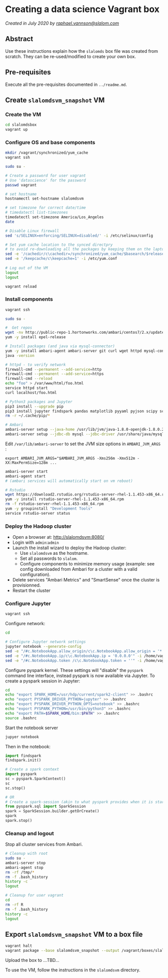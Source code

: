 # Creating a data science Vagrant box

_Created in July 2020 by [raphael.vannson@slalom.com](mailto:raphael.vannson@slalom.com?subject=[Data%20Science%20VM])_


## Abstract

Use these instructions explain how the `slalomds` box file was created from scratch. They can be re-used/modified to create your own box.


## Pre-requisites

Execute all the pre-requisites documented in `../readme.md`.


## Create `slalomdsvm_snapshot` VM

### Create the VM

```bash
cd slalomdsbox
vagrant up
```


### Configure OS and base components

```bash
mkdir /vagrant/synchronized/yum_cache
vagrant ssh
```

```bash
sudo su -

# Create a password for user vagrant
# Use 'datascience' for the password
passwd vagrant

# set hostname
hostnamectl set-hostname slalomdsvm

# set timezone for correct date/time
# timedatectl list-timezones
timedatectl set-timezone America/Los_Angeles
date

# Disable Linux firewall
sed 's/SELINUX=enforcing/SELINUX=disabled/' -i /etc/selinux/config

# Set yum cache location to the synced directpry
# to avoid re-downloading all the packages by keeping them on the laptop
sed -e '/cachedir/c\cachedir=/synchronized/yum_cache/$basearch/$releasever' -i /etc/yum.conf
sed -e '/keepcache/c\keepcache=1' -i /etc/yum.conf
 
# Log out of the VM
logout
logout
```

```bash
vagrant reload
```


### Install components

```bash
vagrant ssh
```


```bash
sudo su -

#  Get repos
wget -nv http://public-repo-1.hortonworks.com/ambari/centos7/2.x/updates/2.7.4.0/ambari.repo -O /etc/yum.repos.d/ambari.repo
yum -y install epel-release

# Install packages (and java via mysql-connector)
yum -y install ambari-agent ambari-server git curl wget httpd mysql-connector-java python3 R
java -version

# httpd - to verify network
firewall-cmd --permanent --add-service=http
firewall-cmd --permanent --add-service=https
firewall-cmd --reload
echo "foo" > /var/www/html/foo.html
service httpd start
curl localhost/foo.html

# Python3 packages and Jupyter
pip3 install --upgrade pip
pip3 install jupyter findspark pandas matplotlib pyyaml pyjson scipy scikit-learn seaborn
rm -r ~/.cache/pip/*

# Ambari
ambari-server setup --java-home /usr/lib/jvm/java-1.8.0-openjdk-1.8.0.252.b09-2.el7_8.x86_64/jre --silent --verbose
ambari-server setup --jdbc-db mysql --jdbc-driver /usr/share/java/mysql-connector-java.jar
```

Edit `/var/lib/ambari-server` to set the JVM size options in `AMBARI_JVM_ARGS `:

```
export AMBARI_JVM_ARGS="$AMBARI_JVM_ARGS -Xms256m -Xmx512m -XX:MaxPermSize=128m ...
```



```bash
ambari-server start
ambari-agent start
# (ambari services will automatically start on vm reboot)

# Rstudio
wget https://download2.rstudio.org/rstudio-server-rhel-1.1.453-x86_64.rpm
yum -y install rstudio-server-rhel-1.1.453-x86_64.rpm
rm -f rstudio-server-rhel-1.1.453-x86_64.rpm
yum -y groupinstall "Development Tools"
service rstudio-server status
```



### Deploy the Hadoop cluster

 * Open a browser at: [http://slalomdsvm:8080/](http://slalomdsvm:8080/)
 * Login with `admin`:`admin`
 * Launch the install wizard to deploy the Hadoop cluster:
	 * Use `slalomdsvm` as the hostname.
	 * Set all passwords to `slalom`.
	 * Configure components to minimize memory usage (example: see config downloaded from Ambari for a cluster with a valid configuration).
 * Delete services "Ambari Metrics" and "SmartSense" once the cluster is provisionned.
 * Restart the cluster



### Configure Jupyter

```bash
vagrant ssh
```

Configure network:

```bash
cd

# Configure Jupyter network settings
jupyter notebook --generate-config
sed -e "/#c.NotebookApp.allow_origin/c\c.NotebookApp.allow_origin = '*'" -i /home/vagrant/.jupyter/jupyter_notebook_config.py
sed -e "/#c.NotebookApp.ip/c\c.NotebookApp.ip = '0.0.0.0'" -i /home/vagrant/.jupyter/jupyter_notebook_config.py
sed -e "/#c.NotebookApp.token /c\c.NotebookApp.token = ''" -i /home/vagrant/.jupyter/jupyter_notebook_config.py
```

Configure pyspark kernel. These settings will "disable" the `pyspark` command line interface, instead pyspark is now available via Jupyter. To create a pyspark session in Jupyter:

```bash
cd 
echo "export SPARK_HOME=/usr/hdp/current/spark2-client" >> .bashrc
echo "export PYSPARK_DRIVER_PYTHON=jupyter" >> .bashrc
echo "export PYSPARK_DRIVER_PYTHON_OPTS=notebook" >> .bashrc
echo "export PYSPARK_PYTHON=/usr/bin/python3" >> .bashrc
echo "export PATH=$SPARK_HOME/bin:$PATH" >> .bashrc
source .bashrc
```

Start the notebook server

```bash
jupyer notebook
```

Then in the notebook:

```python
import findspark
findspark.init()

# Create a spark context
import pyspark
sc = pyspark.SparkContext()
sc
sc.stop()

# OR
# Create a spark-session (akin to what pyspark provides when it is started)
from pyspark.sql import SparkSession
spark = SparkSession.builder.getOrCreate()
spark
spark.stop()
```



### Cleanup and logout

Stop all cluster services from Ambari.

```bash
# Cleanup with root
sudo su -
ambari-server stop
ambari-agent stop
rm -rf /tmp/*
rm -f .bash_history
history -c
logout

# Cleanup for user vagrant
cd
rm -rf R
rm -f .bash_history
history -c
logout
```



## Export `slalomdsvm_snapshot` VM to a box file


```bash
vagrant halt
vagrant package --base slalomdsvm_snapshot --output /vagrant/boxes/slalomds.box
```

Upload the box to ...TBD...

To use the VM, follow the instructions in the `slalomdsvm` directory.

